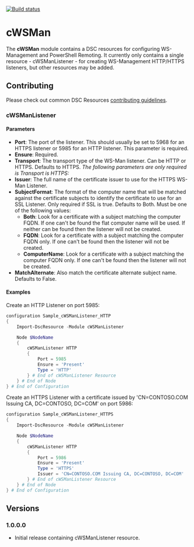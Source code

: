 [![Build status](https://ci.appveyor.com/api/projects/status/6up9pfdj5u1f4jaw/branch/master?svg=true)](https://ci.appveyor.com/project/PlagueHO/cWSManListener/branch/master)

# cWSMan

The **cWSMan** module contains a DSC resources for configuring WS-Management and PowerShell Remoting. It currently only contains a single resource - cWSManListener - for creating WS-Management HTTP/HTTPS listeners, but other resources may be added. 


## Contributing
Please check out common DSC Resources [contributing guidelines](https://github.com/PowerShell/DscResource.Kit/blob/master/CONTRIBUTING.md).


### cWSManListener

#### Parameters
* **Port**: The port of the listener. This should usually be set to 5968 for an HTTPS listener or 5985 for an HTTP listener. This parameter is required.
* **Ensure**: Required.
* **Transport**: The transport type of the WS-Man listener. Can be HTTP or HTTPS. Defaults to HTTPS.
*The following parameters are only required is Transport is HTTPS:*
* **Issuer**: The full name of the certificate issuer to use for the HTTPS WS-Man Listener.
* **SubjectFormat**: The format of the computer name that will be matched against the certificate subjects to identify the certificate to use for an SSL Listener. Only required if SSL is true. Defaults to Both. Must be one of the following values:
	* **Both**: Look for a certificate with a subject matching the computer FQDN. If one can't be found the flat computer name will be used. If neither can be found then the listener will not be created.
	* **FQDN**: Look for a certificate with a subject matching the computer FQDN only. If one can't be found then the listener will not be created.
	* **ComputerName**: Look for a certificate with a subject matching the computer FQDN only. If one can't be found then the listener will not be created.
* **MatchAlternate**: Also match the certificate alternate subject name. Defaults to False.

#### Examples
Create an HTTP Listener on port 5985:
```powershell
configuration Sample_cWSManListener_HTTP
{
    Import-DscResource -Module cWSManListener

    Node $NodeName
    {
        cWSManListener HTTP
        {
            Port = 5985
            Ensure = 'Present'
            Type = 'HTTP'
        } # End of cWSManListener Resource
    } # End of Node
} # End of Configuration
```

Create an HTTPS Listener with a certificate issued by 'CN=CONTOSO.COM Issuing CA, DC=CONTOSO, DC=COM' on port 5986:
```powershell
configuration Sample_cWSManListener_HTTPS
{
    Import-DscResource -Module cWSManListener

    Node $NodeName
    {
        cWSManListener HTTP
        {
            Port = 5986
            Ensure = 'Present'
            Type = 'HTTPS'
            Issuer = 'CN=CONTOSO.COM Issuing CA, DC=CONTOSO, DC=COM'
        } # End of cWSManListener Resource
    } # End of Node
} # End of Configuration
```

## Versions

### 1.0.0.0

* Initial release containing cWSManListener resource.



